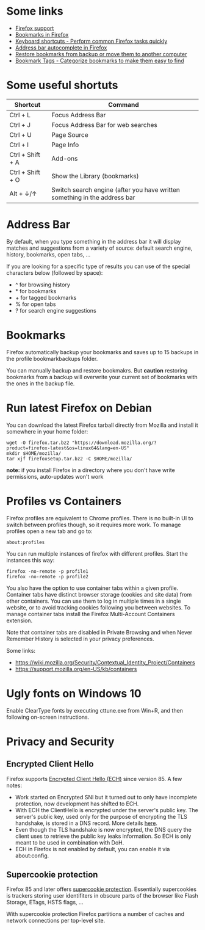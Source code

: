 # Some links
- [Firefox support](https://support.mozilla.org/en-US/)
- [Bookmarks in Firefox](https://support.mozilla.org/en-US/kb/bookmarks-firefox<Paste>)
- [Keyboard shortcuts - Perform common Firefox tasks quickly](https://support.mozilla.org/en-US/kb/keyboard-shortcuts-perform-firefox-tasks-quickly)
- [Address bar autocomplete in Firefox](https://support.mozilla.org/en-US/kb/address-bar-autocomplete-firefox)
- [Restore bookmarks from backup or move them to another computer](https://support.mozilla.org/en-US/kb/restore-bookmarks-from-backup-or-move-them)
- [Bookmark Tags - Categorize bookmarks to make them easy to find](https://support.mozilla.org/en-US/kb/categorizing-bookmarks-make-them-easy-to-find)

# Some useful shortuts
| Shortcut | Command |
|---|---|
| Ctrl + L | Focus Address Bar |
| Ctrl + J | Focus Address Bar for web searches |
| Ctrl + U | Page Source |
| Ctrl + I | Page Info |
| Ctrl + Shift + A | Add-ons |
| Ctrl + Shift + O | Show the Library (bookmarks) |
| Alt + ↓/↑ | Switch search engine (after you have written something in the address bar |

# Address Bar
By default, when you type something in the address bar it will display matches and suggestions from a variety of source: default search engine, history, bookmarks, open tabs, ...

If you are looking for a specific type of results you can use of the special characters below (followed by space):
- ^ for browsing history
- \* for bookmarks
- \+ for tagged bookmarks
- % for open tabs
- ? for search engine suggestions

# Bookmarks
Firefox automatically backup your bookmarks and saves up to 15 backups in the profile bookmarkbackups folder.

You can manually backup and restore bookmakrs. But **caution** restoring bookmarks from a backup will overwrite your current set of bookmarks with the ones in the backup file.

# Run latest Firefox on Debian
You can download the latest Firefox tarball directly from Mozilla and install it somewhere in your home folder:
```
wget -O firefox.tar.bz2 "https://download.mozilla.org/?product=firefox-latest&os=linux64&lang=en-US"
mkdir $HOME/mozilla/
tar xjf firefoxsetup.tar.bz2 -C $HOME/mozilla/
```

**note:** if you install Firefox in a directory where you don't have write permissions, auto-updates won't work

# Profiles vs Containers
Firefox profiles are equivalent to Chrome profiles. There is no built-in UI to switch between profiles though, so it requires more work. To manage profiles open a new tab and go to:
```
about:profiles
```

You can run multiple instances of firefox with different profiles. Start the instances this way:
```
firefox -no-remote -p profile1
firefox -no-remote -p profile2
```

You also have the option to use container tabs within a given profile. Container tabs have distinct browser storage (cookies and site data) from other containers. You can use them to log in multiple times in a single website, or to avoid tracking cookies following you between websites. To manage container tabs install the Firefox Multi-Account Containers extension.

Note that container tabs are disabled in Private Browsing and when Never Remember History is selected in your privacy preferences.

Some links:
- https://wiki.mozilla.org/Security/Contextual_Identity_Project/Containers
- https://support.mozilla.org/en-US/kb/containers

# Ugly fonts on Windows 10
Enable ClearType fonts by executing cttune.exe from Win+R, and then following on-screen instructions.

# Privacy and Security
## Encrypted Client Hello
Firefox supports [Encrypted Client Hello (ECH)](https://blog.mozilla.org/security/2021/01/07/encrypted-client-hello-the-future-of-esni-in-firefox/) since version 85. A few notes:
- Work started on Encrypted SNI but it turned out to only have incomplete protection, now development has shifted to ECH.
- With ECH the ClientHello is encrypted under the server's public key. The server's public key, used only for the purpose of encrypting the TLS handshake, is stored in a DNS record. More details [here](https://blog.cloudflare.com/encrypted-client-hello/).
- Even though the TLS handshake is now encrypted, the DNS query the client uses to retrieve the public key leaks information. So ECH is only meant to be used in combination with DoH.
- ECH in Firefox is not enabled by default, you can enable it via about:config.

## Supercookie protection
Firefox 85 and later offers [supercookie protection](https://blog.mozilla.org/security/2021/01/26/supercookie-protections/). Essentially supercookies is trackers storing user identifiters in obscure parts of the browser like Flash Storage, ETags, HSTS flags, ...

With supercookie protection Firefox partitions a number of caches and network connections per top-level site.
